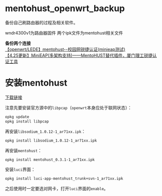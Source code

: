 # mentohust_openwrt_backup
备份自己刷路由器的过程及相关软件。

wndr4300v1为路由器固件
两个ipk文件为mentohust相关文件

**备份两个连接**  
[【openwrt/LEDE】mentohust--校园网锐捷认证(minieap测试) ](https://www.right.com.cn/forum/forum.php?mod=viewthread&tid=196317&extra=page%3D1&page=1)  
[【4.25更新】MiniEAP(多架构支持)——MentoHUST替代插件，厦门理工锐捷认证工具](https://www.right.com.cn/forum/thread-4106567-1-1.html)

# 安装mentohust

[下载链接](https://github.com/viseator/mentohust_for_ar71xx)


注意先要安装官方源中的`libpcap`（`openwrt`本身应处于联网状态）：

```bash
opkg update
opkg install libpcap
```

再安装`libsodium_1.0.12-1_ar71xx.ipk`：

```bash
opkg install libsodium_1.0.12-1_ar71xx.ipk
```

再安装`mentohust`：

```bash
opkg install mentohust_0.3.1-1_ar71xx.ipk
```

安装`luci`界面：

```bash
opkg install luci-app-mentohust_trunk+svn-1_ar71xx.ipk 
```

之后使用时一定要选对网卡，打开`luci`界面的`enable`。
